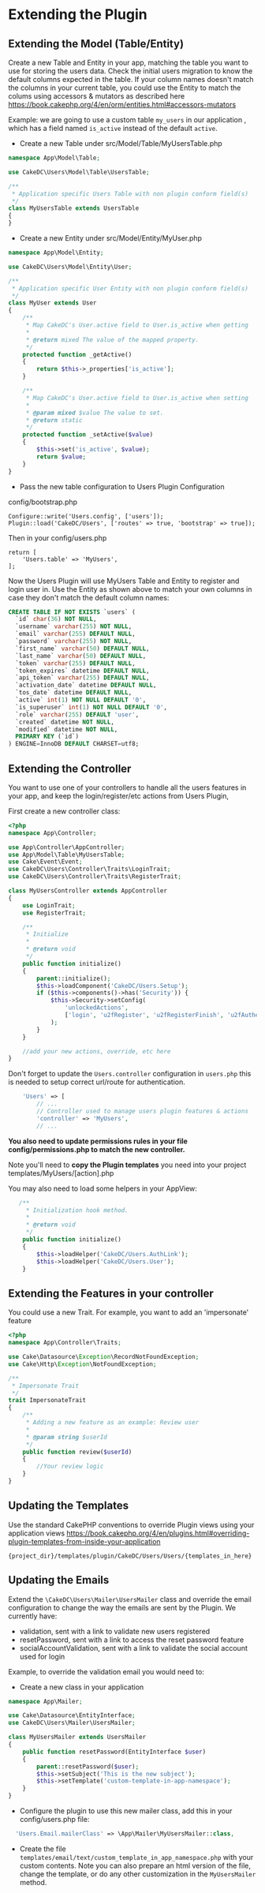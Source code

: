 Extending the Plugin
====================

Extending the Model (Table/Entity)
-------------------

Create a new Table and Entity in your app, matching the table you want to use for storing the
users data. Check the initial users migration to know the default columns expected in the table.
If your column names doesn't match the columns in your current table, you could use the Entity to
match the colums using accessors & mutators as described here https://book.cakephp.org/4/en/orm/entities.html#accessors-mutators

Example: we are going to use a custom table ```my_users``` in our application , which has a field named ``is_active`` instead of the default ``active``.
* Create a new Table under src/Model/Table/MyUsersTable.php

```php
namespace App\Model\Table;

use CakeDC\Users\Model\Table\UsersTable;

/**
 * Application specific Users Table with non plugin conform field(s)
 */
class MyUsersTable extends UsersTable
{
}
```

* Create a new Entity under src/Model/Entity/MyUser.php

```php
namespace App\Model\Entity;

use CakeDC\Users\Model\Entity\User;

/**
 * Application specific User Entity with non plugin conform field(s)
 */
class MyUser extends User
{
    /**
     * Map CakeDC's User.active field to User.is_active when getting
     *
     * @return mixed The value of the mapped property.
     */
    protected function _getActive()
    {
        return $this->_properties['is_active'];
    }

    /**
     * Map CakeDC's User.active field to User.is_active when setting
     *
     * @param mixed $value The value to set.
     * @return static
     */
    protected function _setActive($value)
    {
        $this->set('is_active', $value);
        return $value;
    }
}
```

* Pass the new table configuration to Users Plugin Configuration

config/bootstrap.php
```
Configure::write('Users.config', ['users']);
Plugin::load('CakeDC/Users', ['routes' => true, 'bootstrap' => true]);
```

Then in your config/users.php
```
return [
    'Users.table' => 'MyUsers',
];
```

Now the Users Plugin will use MyUsers Table and Entity to register and login user in. Use the
Entity as shown above to match your own columns in case they don't match the default column names:

```sql
CREATE TABLE IF NOT EXISTS `users` (
  `id` char(36) NOT NULL,
  `username` varchar(255) NOT NULL,
  `email` varchar(255) DEFAULT NULL,
  `password` varchar(255) NOT NULL,
  `first_name` varchar(50) DEFAULT NULL,
  `last_name` varchar(50) DEFAULT NULL,
  `token` varchar(255) DEFAULT NULL,
  `token_expires` datetime DEFAULT NULL,
  `api_token` varchar(255) DEFAULT NULL,
  `activation_date` datetime DEFAULT NULL,
  `tos_date` datetime DEFAULT NULL,
  `active` int(1) NOT NULL DEFAULT '0',
  `is_superuser` int(1) NOT NULL DEFAULT '0',
  `role` varchar(255) DEFAULT 'user',
  `created` datetime NOT NULL,
  `modified` datetime NOT NULL,
  PRIMARY KEY (`id`)
) ENGINE=InnoDB DEFAULT CHARSET=utf8;
```

Extending the Controller
-------------------

You want to use one of your controllers to handle all the users features in your app, and keep the
login/register/etc actions from Users Plugin,

First create a new controller class:

```php
<?php
namespace App\Controller;

use App\Controller\AppController;
use App\Model\Table\MyUsersTable;
use Cake\Event\Event;
use CakeDC\Users\Controller\Traits\LoginTrait;
use CakeDC\Users\Controller\Traits\RegisterTrait;

class MyUsersController extends AppController
{
    use LoginTrait;
    use RegisterTrait;

    /**
     * Initialize
     *
     * @return void
     */
    public function initialize()
    {
        parent::initialize();
        $this->loadComponent('CakeDC/Users.Setup');
        if ($this->components()->has('Security')) {
            $this->Security->setConfig(
                'unlockedActions',
                ['login', 'u2fRegister', 'u2fRegisterFinish', 'u2fAuthenticate', 'u2fAuthenticateFinish']
            );
        }
    }

    //add your new actions, override, etc here
}
```

Don't forget to update the `Users.controller` configuration in `users.php` this is
needed to setup correct url/route for authentication.

```php
    'Users' => [
        // ...
        // Controller used to manage users plugin features & actions
        'controller' => 'MyUsers',
        // ...
```

**You also need to update permissions rules in your file config/permissions.php
to match the new controller.**

Note you'll need to **copy the Plugin templates** you need into your project templates/MyUsers/[action].php

You may also need to load some helpers in your AppView:

```php
   /**
     * Initialization hook method.
     *
     * @return void
     */
    public function initialize()
    {
        $this->loadHelper('CakeDC/Users.AuthLink');
        $this->loadHelper('CakeDC/Users.User');
    }
```

Extending the Features in your controller
-----------------------------

You could use a new Trait. For example, you want to add an 'impersonate' feature

```php
<?php
namespace App\Controller\Traits;

use Cake\Datasource\Exception\RecordNotFoundException;
use Cake\Http\Exception\NotFoundException;

/**
 * Impersonate Trait
 */
trait ImpersonateTrait
{
    /**
     * Adding a new feature as an example: Review user
     *
     * @param string $userId
     */
    public function review($userId)
    {
        //Your review logic
    }
}
```
Updating the Templates
-------------------

Use the standard CakePHP conventions to override Plugin views using your application views
https://book.cakephp.org/4/en/plugins.html#overriding-plugin-templates-from-inside-your-application

`{project_dir}/templates/plugin/CakeDC/Users/Users/{templates_in_here}`

Updating the Emails
-------------------

Extend the `\CakeDC\Users\Mailer\UsersMailer` class and override the email configuration to change the way the
emails are sent by the Plugin. We currently have:
* validation, sent with a link to validate new users registered
* resetPassword, sent with a link to access the reset password feature
* socialAccountValidation, sent with a link to validate the social account used for login

Example, to override the validation email you would need to:
* Create a new class in your application
```php
namespace App\Mailer;

use Cake\Datasource\EntityInterface;
use CakeDC\Users\Mailer\UsersMailer;

class MyUsersMailer extends UsersMailer
{
    public function resetPassword(EntityInterface $user)
    {
        parent::resetPassword($user);
        $this->setSubject('This is the new subject');
        $this->setTemplate('custom-template-in-app-namespace');
    }
}
```
* Configure the plugin to use this new mailer class, add this in your config/users.php file:

```php
  'Users.Email.mailerClass' => \App\Mailer\MyUsersMailer::class,
```

* Create the file `templates/email/text/custom_template_in_app_namespace.php`
with your custom contents. Note you can also prepare an html version of the file,
change the template, or do any other customization in the `MyUsersMailer` method.


